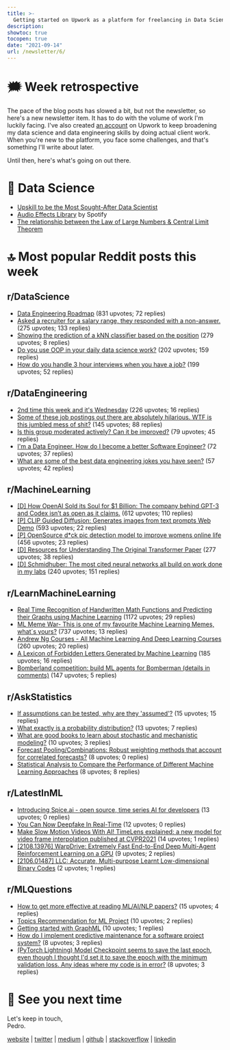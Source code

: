 ```yaml
---
title: >-
  Getting started on Upwork as a platform for freelancing in Data Science and Data Engineering, most sought-after skills
description:
showtoc: true
tocopen: true
date: "2021-09-14"
url: /newsletter/6/
---
```


# 🗯 Week retrospective

The pace of the blog posts has slowed a bit, but not the newsletter, so here's a new newsletter item. It has to do with the volume of work I'm luckily facing. I've also created [an account](https://www.upwork.com/freelancers/pmadruga) on Upwork to keep broadening my data science and data engineering skills by doing actual client work. When you're new to the platform, you face some challenges, and that's something I'll write about later.

Until then, here's what's going on out there.

# 🔮 Data Science

- [Upskill to be the Most Sought-After Data Scientist](https://towardsdatascience.com/upskill-to-be-a-most-sought-after-data-scientist-bde9f3bc32d7)
- [Audio Effects Library](https://engineering.atspotify.com/2021/09/07/introducing-pedalboard-spotifys-audio-effects-library-for-python/) by Spotify
- [The relationship between the Law of Large Numbers & Central Limit Theorem](https://twitter.com/tdatascience/status/1434777664439586817?s=12)

# 🔝 Most popular Reddit posts this week

## r/DataScience

- [Data Engineering Roadmap](https://reddit.com/r/datascience/comments/pk613b/data_engineering_roadmap/) (831 upvotes; 72 replies)
- [Asked a recruiter for a salary range, they responded with a non-answer.](https://reddit.com/r/datascience/comments/pjk15p/asked_a_recruiter_for_a_salary_range_they/) (275 upvotes; 133 replies)
- [Showing the prediction of a kNN classifier based on the position](https://reddit.com/r/datascience/comments/pmftad/showing_the_prediction_of_a_knn_classifier_based/) (279 upvotes; 8 replies)
- [Do you use OOP in your daily data science work?](https://reddit.com/r/datascience/comments/pkw92b/do_you_use_oop_in_your_daily_data_science_work/) (202 upvotes; 159 replies)
- [How do you handle 3 hour interviews when you have a job?](https://reddit.com/r/datascience/comments/pic60q/how_do_you_handle_3_hour_interviews_when_you_have/) (199 upvotes; 52 replies)

## r/DataEngineering

- [2nd time this week and it's Wednesday](https://reddit.com/r/dataengineering/comments/pkdprn/2nd_time_this_week_and_its_wednesday/) (226 upvotes; 16 replies)
- [Some of these job postings out there are absolutely hilarious. WTF is this jumbled mess of shit?](https://reddit.com/r/dataengineering/comments/plmukq/some_of_these_job_postings_out_there_are/) (145 upvotes; 88 replies)
- [Is this group moderated actively? Can it be improved?](https://reddit.com/r/dataengineering/comments/pkwx94/is_this_group_moderated_actively_can_it_be/) (79 upvotes; 45 replies)
- [I'm a Data Engineer. How do I become a better Software Engineer?](https://reddit.com/r/dataengineering/comments/pl3pos/im_a_data_engineer_how_do_i_become_a_better/) (72 upvotes; 37 replies)
- [What are some of the best data engineering jokes you have seen?](https://reddit.com/r/dataengineering/comments/pio9i3/what_are_some_of_the_best_data_engineering_jokes/) (57 upvotes; 42 replies)

## r/MachineLearning

- [[D] How OpenAI Sold its Soul for $1 Billion: The company behind GPT-3 and Codex isn’t as open as it claims.](https://reddit.com/r/MachineLearning/comments/pizllt/d_how_openai_sold_its_soul_for_1_billion_the/) (612 upvotes; 110 replies)
- [[P] CLIP Guided Diffusion: Generates images from text prompts Web Demo](https://reddit.com/r/MachineLearning/comments/pigtg9/p_clip_guided_diffusion_generates_images_from/) (593 upvotes; 22 replies)
- [[P] OpenSource d\*ck pic detection model to improve womens online life](https://reddit.com/r/MachineLearning/comments/pkvt4n/p_opensource_dck_pic_detection_model_to_improve/) (456 upvotes; 23 replies)
- [[D] Resources for Understanding The Original Transformer Paper](https://reddit.com/r/MachineLearning/comments/pkedi4/d_resources_for_understanding_the_original/) (277 upvotes; 38 replies)
- [[D] Schmidhuber: The most cited neural networks all build on work done in my labs](https://reddit.com/r/MachineLearning/comments/pk69xy/d_schmidhuber_the_most_cited_neural_networks_all/) (240 upvotes; 151 replies)

## r/LearnMachineLearning

- [Real Time Recognition of Handwritten Math Functions and Predicting their Graphs using Machine Learning](https://reddit.com/r/learnmachinelearning/comments/pjmo84/real_time_recognition_of_handwritten_math/) (1172 upvotes; 29 replies)
- [ML Meme War- This is one of my favourite Machine Learning Memes, what´s yours?](https://reddit.com/r/learnmachinelearning/comments/pk2xcn/ml_meme_war_this_is_one_of_my_favourite_machine/) (737 upvotes; 13 replies)
- [Andrew Ng Courses - All Machine Learning And Deep Learning Courses](https://reddit.com/r/learnmachinelearning/comments/pleilj/andrew_ng_courses_all_machine_learning_and_deep/) (260 upvotes; 20 replies)
- [A Lexicon of Forbidden Letters Generated by Machine Learning](https://reddit.com/r/learnmachinelearning/comments/pktmzz/a_lexicon_of_forbidden_letters_generated_by/) (185 upvotes; 16 replies)
- [Bomberland competition: build ML agents for Bomberman (details in comments)](https://reddit.com/r/learnmachinelearning/comments/pixby7/bomberland_competition_build_ml_agents_for/) (147 upvotes; 5 replies)

## r/AskStatistics

- [If assumptions can be tested, why are they 'assumed'?](https://reddit.com/r/AskStatistics/comments/pivx94/if_assumptions_can_be_tested_why_are_they_assumed/) (15 upvotes; 15 replies)
- [What exactly is a probability distribution?](https://reddit.com/r/AskStatistics/comments/pl21fu/what_exactly_is_a_probability_distribution/) (13 upvotes; 7 replies)
- [What are good books to learn about stochastic and mechanistic modeling?](https://reddit.com/r/AskStatistics/comments/piboxr/what_are_good_books_to_learn_about_stochastic_and/) (10 upvotes; 3 replies)
- [Forecast Pooling/Combinations: Robust weighting methods that account for correlated forecasts?](https://reddit.com/r/AskStatistics/comments/pm33dz/forecast_poolingcombinations_robust_weighting/) (8 upvotes; 0 replies)
- [Statistical Analysis to Compare the Performance of Different Machine Learning Approaches](https://reddit.com/r/AskStatistics/comments/pkvm3b/statistical_analysis_to_compare_the_performance/) (8 upvotes; 8 replies)

## r/LatestInML

- [Introducing Spice.ai - open source, time series AI for developers](https://reddit.com/r/LatestInML/comments/pjudw3/introducing_spiceai_open_source_time_series_ai/) (13 upvotes; 0 replies)
- [You Can Now Deepfake In Real-Time](https://reddit.com/r/LatestInML/comments/pjq7t8/you_can_now_deepfake_in_realtime/) (12 upvotes; 0 replies)
- [Make Slow Motion Videos With AI! TimeLens explained: a new model for video frame interpolation published at CVPR2021](https://reddit.com/r/LatestInML/comments/pm6rxw/make_slow_motion_videos_with_ai_timelens/) (14 upvotes; 1 replies)
- [[2108.13976] WarpDrive: Extremely Fast End-to-End Deep Multi-Agent Reinforcement Learning on a GPU](https://reddit.com/r/LatestInML/comments/pjy4ao/210813976_warpdrive_extremely_fast_endtoend_deep/) (9 upvotes; 2 replies)
- [[2106.01487] LLC: Accurate, Multi-purpose Learnt Low-dimensional Binary Codes](https://reddit.com/r/LatestInML/comments/piuzfs/210601487_llc_accurate_multipurpose_learnt/) (2 upvotes; 1 replies)

## r/MLQuestions

- [How to get more effective at reading ML/AI/NLP papers?](https://reddit.com/r/MLQuestions/comments/plti67/how_to_get_more_effective_at_reading_mlainlp/) (15 upvotes; 4 replies)
- [Topics Recommendation for ML Project](https://reddit.com/r/MLQuestions/comments/pkit0v/topics_recommendation_for_ml_project/) (10 upvotes; 2 replies)
- [Getting started with GraphML](https://reddit.com/r/MLQuestions/comments/pl83nc/getting_started_with_graphml/) (10 upvotes; 1 replies)
- [How do I implement predictive maintenance for a software project system?](https://reddit.com/r/MLQuestions/comments/pjza49/how_do_i_implement_predictive_maintenance_for_a/) (8 upvotes; 3 replies)
- [(PyTorch Lightning) Model Checkpoint seems to save the last epoch, even though I thought I'd set it to save the epoch with the minimum validation loss. Any ideas where my code is in error?](https://reddit.com/r/MLQuestions/comments/pj9qeq/pytorch_lightning_model_checkpoint_seems_to_save/) (8 upvotes; 3 replies)

# 👋 See you next time

Let's keep in touch,\
Pedro.

[website](https://pedromadruga.com) |
[twitter](https://twitter.com/pmadruga_ "Twitter") | [medium](https://medium.com/@pmadruga "Medium") | [github](https://github.com/pmadruga "Github") | [stackoverflow](https://stackoverflow.com/users/12418383 "Stackoverflow") | [linkedin](https://www.linkedin.com/in/pedromadruga "Linkedin")
